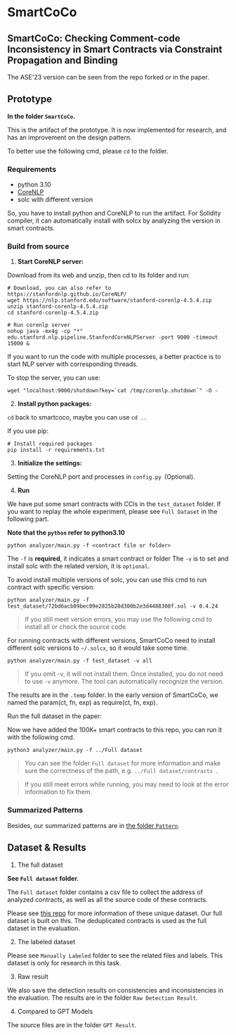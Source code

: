 # SmartCoCo
## SmartCoCo: Checking Comment-code Inconsistency in Smart Contracts via Constraint Propagation and Binding

The ASE'23 version can be seen from the repo forked or in the paper.

## Prototype 
**In the folder `SmartCoCo`.**

This is the artifact of the prototype. It is now implemented for research, and has an improvement on the design pattern.

To better use the following cmd, please `cd` to the folder.

### Requirements 
- python 3.10
- [CoreNLP](https://stanfordnlp.github.io/CoreNLP/) 
- solc with different version

So, you have to install python and CoreNLP to run the artifact. For Solidity compiler, it can automatically install with solcx by analyzing the version in smart contracts.

### Build from source
1. **Start CoreNLP server:**

Download from its web and unzip, then cd to its folder and run:

```shell
# Download, you can also refer to https://stanfordnlp.github.io/CoreNLP/
wget https://nlp.stanford.edu/software/stanford-corenlp-4.5.4.zip
unzip stanford-corenlp-4.5.4.zip
cd stanford-corenlp-4.5.4.zip
```

```shell
# Run corenlp server
nohup java -mx4g -cp "*" edu.stanford.nlp.pipeline.StanfordCoreNLPServer -port 9000 -timeout 15000 &
```

If you want to run the code with multiple processes, a better practice is to start NLP server with corresponding threads.

To stop the server, you can use:

```shell
wget "localhost:9000/shutdown?key=`cat /tmp/corenlp.shutdown`" -O -
```


2. **Install python packages:**

`cd` back to smartcoco, maybe you can use `cd ..`

If you use pip:

```shell
# Install required packages
pip install -r requirements.txt
```


3. **Initialize the settings:**

Setting the CoreNLP port and processes in `config.py `(Optional). 


4. **Run**

We have put some smart contracts with CCIs in the `test_dataset` folder. 
If you want to replay the whole experiment, please see `Full Dataset` in the following part.

**Note that the `python` refer to python3.10**


```shell
python analyzer/main.py -f <contract file or folder>
```

The `-f` is **required**, it indicates a smart contract or folder
The `-v` is to set and install solc with the related version, it is `optional`.


To avoid install multiple versions of solc, you can use this cmd to run contract with specific version:


```shell
python analyzer/main.py -f test_dataset/72bd6acb09bec09e2825b28d300b2e3d4488308f.sol -v 0.4.24
```

> If you still meet version errors, you may use the following cmd to install all or check the source code.

For running contracts with different versions, SmartCoCo need to install different solc versions to `~/.solcx`, so it would take some time.


```shell
python analyzer/main.py -f test_dataset -v all
```

> If you omit -v, it will not install them. Once installed, you do not need to use `-v` anymore. The tool can automatically recognize the version.

The results are in the `.temp` folder.
In the early version of SmartCoCo, we named the param(ct, fn, exp) as require(ct, fn, exp).

Run the full dataset in the paper:

Now we have added the 100K+ smart contracts to this repo, you can run it with the following cmd. 

```
python3 analyzer/main.py -f ../Full dataset
```

> You can see the folder `Full dataset` for more information and make sure the correctness of the path, e.g. `../Full dataset/contracts `. 


> If you still meet errors while running, you may need to look at the error information to fix them.



### Summarized Patterns

Besides, our summarized patterns are in [the folder `Pattern`](./Pattern/README.md).



## Dataset & Results

1. The full dataset

**See `Full dataset` folder.**

The `Full dataset` folder contains a csv file to collect the address of analyzed contracts, as well as all the source code of these contracts.

Please see [this repo](https://github.com/InPlusLab/ReentrancyStudy-Data) for more information of these unique dataset. Our full dataset is built on this. The deduplicated contracts is used as the full dataset in the evaluation.

2. The labeled dataset

Please see `Manually Labeled` folder to see the related files and labels. This dataset is only for research in this task.  


3. Raw result

We also save the detection results on consistencies and inconsistencies in the evaluation. The results are in the folder `Raw Detection Result`.


4. Compared to GPT Models

The source files are in the folder `GPT Result`.

